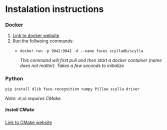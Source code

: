 # Instalation instructions
### Docker 
1. [Link to docker website](https://www.docker.com)
2. Run the follwoing commands:
   - `docker run -p 9042:9042 -d --name faces scylladb/scylla`

     *This command will first pull and then start a docker container (name does not matter). Takes a few seconds to initialize*

### Python 
`pip install dlib face-recognition numpy Pillow scylla-driver`

*Note: `dlib` requires CMake.*

##### Install CMake
[Link to CMake website](https://cmake.org)

     
